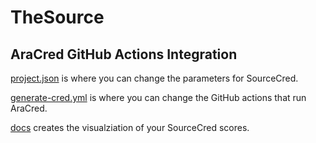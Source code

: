 # TheSource
AraCred GitHub Actions Integration
---

[project.json](https://github.com/aracred/TheSource/blob/master/project.json) is where you can change the parameters for SourceCred.

[generate-cred.yml](https://github.com/aracred/TheSource/blob/master/.github/workflows/generate-cred.yml) is where you can change the GitHub actions that run AraCred.

[docs](https://github.com/aracred/TheSource/tree/master/docs) creates the visualziation of your SourceCred scores.
